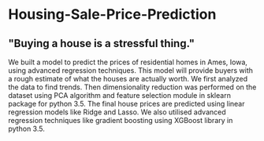 # Housing-Sale-Price-Prediction

## "Buying a house is a stressful thing." 

We built a model to predict the prices of residential homes in Ames, Iowa, using advanced regression techniques. This model will provide buyers with a rough estimate of what the houses are actually worth.  We first analyzed the data to find trends. Then dimensionality reduction was performed on the dataset using PCA algorithm and feature selection module in sklearn package for python 3.5. The final house prices are predicted using linear regression models like Ridge and Lasso. We also utilised advanced regression techniques like gradient boosting using XGBoost library in python 3.5.
